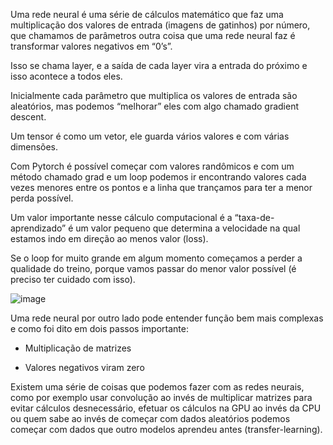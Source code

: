Uma rede neural é uma série de cálculos matemático que faz uma multiplicação dos valores de entrada (imagens de gatinhos) por número, que chamamos de parâmetros outra coisa que uma rede neural faz é transformar valores negativos em “0’s”.

Isso se chama layer, e a saída de cada layer vira a entrada do próximo e isso acontece a todos eles.

Inicialmente cada parâmetro que multiplica os valores de entrada são aleatórios, mas podemos “melhorar” eles com algo chamado gradient descent.

Um tensor é como um vetor, ele guarda vários valores e com várias dimensões.

Com Pytorch é possível começar com valores randômicos e com um método chamado grad e um loop podemos ir encontrando valores cada vezes menores entre os pontos e a linha que trançamos para ter a menor perda possível.

Um valor importante nesse cálculo computacional é a “taxa-de-aprendizado”  é um valor pequeno que determina a velocidade na qual estamos indo em direção ao menos valor (loss).

Se o loop for muito grande em algum momento começamos a perder a qualidade do treino, porque vamos passar do menor valor possível (é preciso ter cuidado com isso).

![image](https://github.com/CllsPy/Learn_AI_From_Scratch/assets/96326019/6ebfcb4d-ee05-4ead-ab47-0e542bab2a82)

Uma rede neural por outro lado pode entender função bem mais complexas e como foi dito em dois passos importante:

- Multiplicação de matrizes

- Valores negativos viram zero

Existem uma série de coisas que podemos fazer com as redes neurais, como por exemplo usar convolução ao invés de multiplicar matrizes para evitar cálculos desnecessário, efetuar os cálculos na GPU ao invés da CPU ou quem sabe ao invés de começar com dados aleatórios podemos começar com dados que outro modelos aprendeu antes (transfer-learning).

